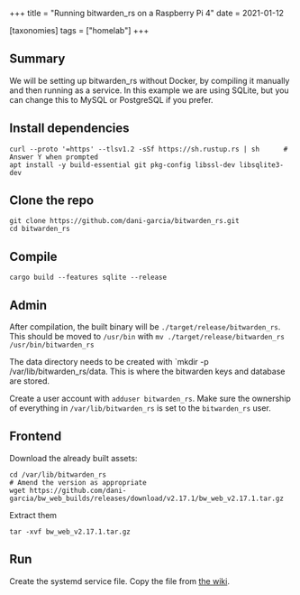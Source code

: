 +++
title = "Running bitwarden_rs on a Raspberry Pi 4"
date = 2021-01-12

[taxonomies]
tags = ["homelab"]
+++

## Summary

We will be setting up bitwarden_rs without Docker, by compiling it manually and then running as a service. In this example we are using SQLite, but you can change this to MySQL or PostgreSQL if you prefer.

## Install dependencies

```
curl --proto '=https' --tlsv1.2 -sSf https://sh.rustup.rs | sh      # Answer Y when prompted
apt install -y build-essential git pkg-config libssl-dev libsqlite3-dev
```

## Clone the repo

```
git clone https://github.com/dani-garcia/bitwarden_rs.git
cd bitwarden_rs
```

## Compile

```
cargo build --features sqlite --release
```

## Admin
After compilation, the built binary will be `./target/release/bitwarden_rs`. This should be moved to `/usr/bin` with `mv ./target/release/bitwarden_rs /usr/bin/bitwarden_rs`

The data directory needs to be created with `mkdir -p /var/lib/bitwarden_rs/data. This is where the bitwarden keys and database are stored.

Create a user account with `adduser bitwarden_rs`. Make sure the ownership of everything in `/var/lib/bitwarden_rs` is set to the `bitwarden_rs` user.

## Frontend

Download the already built assets: 

```
cd /var/lib/bitwarden_rs
# Amend the version as appropriate
wget https://github.com/dani-garcia/bw_web_builds/releases/download/v2.17.1/bw_web_v2.17.1.tar.gz
```

Extract them

```
tar -xvf bw_web_v2.17.1.tar.gz
```

## Run

Create the systemd service file. Copy the file from [the wiki](https://github.com/dani-garcia/bitwarden_rs/wiki/Setup-as-a-systemd-service). 

